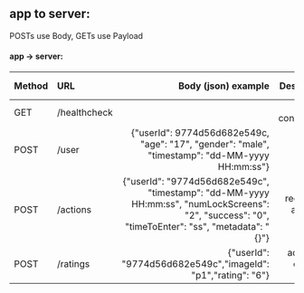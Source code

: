 ## app to server:
POSTs use Body, GETs use Payload

#### app -> server:

| Method        | URL         | Body (json) example  					                    | Description                                                                      | Response example
| ------------- |:------------| -----: 							  			                    | ---: 		                                                                       | ---: 
|GET           | /healthcheck 	  |     | server connactivity                                                   	   | "server alive"
|POST           | /user 	  | {"userId": 9774d56d682e549c, "age": "17", "gender": "male", "timestamp": "dd-MM-yyyy HH:mm:ss"}    | add new user to server                                                    	   | "User added"
|POST           | /actions    | {"userId": "9774d56d682e549c", "timestamp": "dd-MM-yyyy HH:mm:ss", "numLockScreens": "2", "success": "0", "timeToEnter": "ss", "metadata": "{}"}	| register an action on server                                                        | "Action registered"
|POST           | /ratings    | {"userId": "9774d56d682e549c","imageId": "p1","rating": "6"}                            	                | add rating of image per user                                               | "Rating added"
